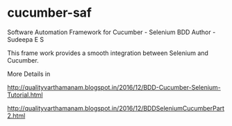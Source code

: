 # cucumber-saf
Software Automation Framework for Cucumber - Selenium BDD
Author - Sudeepa E S

This frame work provides a smooth integration between Selenium and Cucumber.

More Details in 


http://qualityvarthamanam.blogspot.in/2016/12/BDD-Cucumber-Selenium-Tutorial.html

http://qualityvarthamanam.blogspot.in/2016/12/BDDSeleniumCucumberPart2.html
